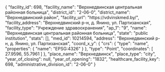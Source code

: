 {
    "facility_id": 698,
    "facility_name": "Верхнедвинская центральная районная больница",
    "district_id": "2-06-0",
    "district_name": "Верхнедвинский район",
    "facility_url": "https:\/\/vdvinskmed.by\/",
    "facility_address": "Верхнедвинский р-н, д. Янино, ул. Партизанская",
    "facility_type": "Учреждение здравоохранения",
    "ap_1": "9",
    "name": "Верхнедвинская центральная районная больница",
    "state": "public institution",
    "stats": [],
    "med_id": 10214594,
    "address": "Верхнедвинский р-н, д. Янино, ул. Партизанская",
    "coord_x_y": {
        "crs": {
            "type": "name",
            "properties": {
                "name": "EPSG:4326"
            }
        },
        "type": "Point",
        "coordinates": [
            27.9596,
            55.7961
        ]
    },
    "place_name": "Верхнедвинск",
    "place_type": "city",
    "year_of_closing": null,
    "year_of_opening": "1832",
    "healthcare_facility_key": 698,
    "administrative_division_id": "2-06-0"
}